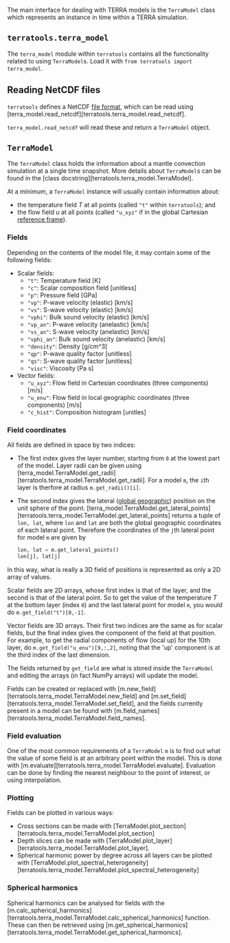 The main interface for dealing with TERRA models is the `TerraModel` class
which represents an instance in time within a TERRA simulation.

## `terratools.terra_model`

The `terra_model` module within `terratools` contains all the functionality
related to using `TerraModel`s.  Load it with
`from terratools import terra_model`.

## Reading NetCDF files
`terratools` defines a NetCDF [file format](file_formats), which can be
read using [terra_model.read_netcdf][terratools.terra_model.read_netcdf].

`terra_model.read_netcdf` will read these and return a `TerraModel` object.

## `TerraModel`
The `TerraModel` class holds the information about a mantle convection
simulation at a single time snapshot.  More details about `TerraModel`s can
be found in the [class docstring][terratools.terra_model.TerraModel].

At a minimum, a `TerraModel` instance will usually contain information about:
- the temperature field $T$ at all points (called `"t"` within `terratools`); and
- the flow field $u$ at all points (called `"u_xyz"` if in the global Cartesian
  [reference frame](reference_frames.md)).

### Fields
Depending on the contents of the model file, it may contain some of the
following fields:

- Scalar fields:
  - `"t"`: Temperature field [K]
  - `"c"`: Scalar composition field [unitless]
  - `"p"`: Pressure field [GPa]
  - `"vp"`: P-wave velocity (elastic) [km/s]
  - `"vs"`: S-wave velocity (elastic) [km/s]
  - `"vphi"`: Bulk sound velocity (elastic) [km/s]
  - `"vp_an"`: P-wave velocity (anelastic) [km/s]
  - `"vs_an"`: S-wave velocity (anelastic) [km/s]
  - `"vphi_an"`: Bulk sound velocity (anelastic) [km/s]
  - `"density"`: Density [g/cm^3]
  - `"qp"`: P-wave quality factor [unitless]
  - `"qs"`: S-wave quality factor [unitless]
  - `"visc"`: Viscosity [Pa s]
- Vector fields:
  - `"u_xyz"`: Flow field in Cartesian coordinates (three components) [m/s]
  - `"u_enu"`: Flow field in local geographic coordinates (three components) [m/s]
  - `"c_hist"`: Composition histogram [unitles]

### Field coordinates
All fields are defined in space by two indices:
- The first index gives the layer number, starting from `0` at the lowest part of
  the model.  Layer radii can be given using
  [terra_model.TerraModel.get_radii][terratools.terra_model.TerraModel.get_radii].
  For a model `m`, the `i`th layer is therfore at radius `m.get_radii()[i]`.
- The second index gives the lateral
  ([global geographic](reference_frames#Global-geographic)) position on the unit
  sphere of the point.
  [terra_model.TerraModel.get_lateral_points][terratools.terra_model.TerraModel.get_lateral_points]
  returns a tuple of `lon, lat`, where `lon` and `lat` are both the global
  geographic coordinates of each lateral point.  Therefore the coordinates of
  the `j`th lateral point for model `m` are given by
  
  ```python
  lon, lat = m.get_lateral_points()
  lon[j], lat[j]
  ```

In this way, what is really a 3D field of positions is represented as only a
2D array of values.

Scalar fields are 2D arrays, whose first index is that of the layer, and the second
is that of the lateral point.  So to get the value of the temperature $T$ at
the bottom layer (index `0`) and the last lateral point for model `m`, you would do
`m.get_field("t")[0,-1]`.

Vector fields are 3D arrays.  Their first two indices are the same as for scalar
fields, but the final index gives the component of the field at that position.
For example, to get the radial components of flow (local up) for the 10th layer,
do `m.get_field("u_enu")[9,:,2]`, noting that the 'up' component is at the third
index of the last dimension.

The fields returned by `get_field` are what is stored inside the `TerraModel`
and editing the arrays (in fact NumPy arrays) will update the model.

Fields can be created or replaced with
[m.new_field][terratools.terra_model.TerraModel.new_field] and
[m.set_field][terratools.terra_model.TerraModel.set_field], and the fields
currently present in a model can be found with
[m.field_names][terratools.terra_model.TerraModel.field_names].

### Field evaluation
One of the most common requirements of a `TerraModel` `m` is to find out what the
value of some field is at an arbitrary point within the model.  This is done
with [m.evaluate][terratools.terra_model.TerraModel.evaluate].  Evaluation
can be done by finding the nearest neighbour to the point of interest, or using
interpolation.

### Plotting
Fields can be plotted in various ways:
- Cross sections can be made with [TerraModel.plot_section][terratools.terra_model.TerraModel.plot_section]
- Depth slices can be made with [TerraModel.plot_layer][terratools.terra_model.TerraModel.plot_layer].
- Spherical harmonic power by degree across all layers can be plotted with
  [TerraModel.plot_spectral_heterogeneity][terratools.terra_model.TerraModel.plot_spectral_heterogeneity]

### Spherical harmonics
Spherical harmonics can be analysed for fields with the
[m.calc_spherical_harmonics][terratools.terra_model.TerraModel.calc_spherical_harmonics]
function.  These can then be retrieved using
[m.get_spherical_harmonics][terratools.terra_model.TerraModel.get_spherical_harmonics].
